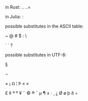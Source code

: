in Rust: .. ..=

in Julia: :

possible substitutes in the ASCII table:

~ @ # $ : \

´ ` ?

possible substitutes in UTF-8:

§

¬

× ¡ ¤ ¦ Þ « »

£ ¢ ª º ¥ ¨ © ® ¯ µ ¶ ± · ¸ ¿ Ø ø þ ð ÷
